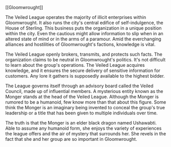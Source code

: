 [[Gloomwrought]]

The Veiled League operates the majority of illicit enterprises within Gloomwrought. It also runs the city's central edifice of self-indulgence, the House of Sterling. This business puts the organization in a unique position within the city. Even the cautious might allow information to slip when in an altered state of mind or in the arms of a paramour. Amid the everchanging alliances and hostilities of Gloomwrought's factions, knowledge is vital. 

The Veiled League openly brokers, transmits, and protects such facts. The organization claims to be neutral in Gloomwrought's politics. It's not difficult to learn about the group's operations. The Veiled League acquires knowledge, and it ensures the secure delivery of sensitive information for customers. Any lore it gathers is supposedly available to the highest bidder.

The League governs itself through an advisory board called the Veiled Council, made up of influential members. A mysterious entity known as the Monger stands at the head of the Veiled League. Although the Monger is rumored to be a humanoid, few know more than that about this figure. Some think the Monger is an imaginary being invented to conceal the group's true leadership or a title that has been given to multiple individuals over time. 

The truth is that the Monger is an elder black dragon named Ushawabti. Able to assume any humanoid form, she enjoys the variety of experiences the league offers and the air of mystery that surrounds her. She revels in the fact that she and her group are so important in Gloomwrought.
